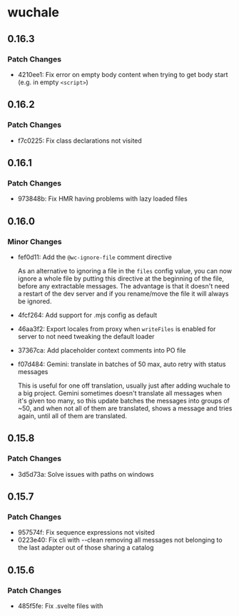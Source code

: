 # wuchale

## 0.16.3

### Patch Changes

- 4210ee1: Fix error on empty body content when trying to get body start (e.g. in empty `<script>`)

## 0.16.2

### Patch Changes

- f7c0225: Fix class declarations not visited

## 0.16.1

### Patch Changes

- 973848b: Fix HMR having problems with lazy loaded files

## 0.16.0

### Minor Changes

- fef0d11: Add the `@wc-ignore-file` comment directive

  As an alternative to ignoring a file in the `files` config value, you can now
  ignore a whole file by putting this directive at the beginning of the file,
  before any extractable messages. The advantage is that it doesn't need a
  restart of the dev server and if you rename/move the file it will always be
  ignored.

- 4fcf264: Add support for .mjs config as default
- 46aa3f2: Export locales from proxy when `writeFiles` is enabled for server to not need tweaking the default loader
- 37367ca: Add placeholder context comments into PO file
- f07d484: Gemini: translate in batches of 50 max, auto retry with status messages

  This is useful for one off translation, usually just after adding wuchale to a
  big project. Gemini sometimes doesn't translate all messages when it's given
  too many, so this update batches the messages into groups of ~50, and when not
  all of them are translated, shows a message and tries again, until all of them
  are translated.

## 0.15.8

### Patch Changes

- 3d5d73a: Solve issues with paths on windows

## 0.15.7

### Patch Changes

- 957574f: Fix sequence expressions not visited
- 0223e40: Fix cli with --clean removing all messages not belonging to the last adapter out of those sharing a catalog

## 0.15.6

### Patch Changes

- 485f5fe: Fix .svelte files with <script module> stuck translatios on SSR

## 0.15.5

### Patch Changes

- f698c89: Fix init command ENOENT error when dir doesn't exist

## 0.15.4

### Patch Changes

- 5ec75dc: Use component in components to preserve non string types

  This is mainly relevant to the JSX adapter, where components themselves can be
  passed around as values and props, and previously, if they are in expressions
  like this:

  ```jsx
  const msg = <b>Hello</b>;
  return <p>{msg} and welcome</p>;
  ```

  The `msg` would be converted into a string and it would become `[object Object]`.

  Now this has been fixed.

## 0.15.3

### Patch Changes

- 076dbbc: Fix broken HMR after splitting reactive vs plain

## 0.15.2

### Patch Changes

- bc8a734: Add ssr default loader for vite

## 0.15.1

### Patch Changes

- d03dfa1: Fix error when runtime initialized after non literal expressions
- 2a74da7: Fix not all loaders updated for two exports

## 0.15.0

### Minor Changes

- af21188: Optional support for separate loader for SSR
- 26ce0c3: Separate reactive and plain loader functions

  This is to fix errors happening specifically with React as it doesn't allow
  using hooks inside non hooks or components. But it opens up finer
  configurations for Svelte and SolidJS as well for which the defaults have been
  adjusted as well.

  You can now export different functions from the loader files for reactive (e.g.
  using hooks) and non reactive (e.g. just simple object lookup) and tell
  `wuchale` their names using configuration options, and also adjust which one is
  used when.

  If you want to update your loader(s), you can do `npx wuchale init` and select
  another one than `existing`.

## 0.14.6

### Patch Changes

- 53ee835: Surround object keys only if not computed
- d67de40: Fix error when extracting quoted object key strings

## 0.14.5

### Patch Changes

- 6604274: Fix destructuring assignment default values not extracted

## 0.14.4

### Patch Changes

- 7d8f079: Fix ternary expressions not extracted

## 0.14.3

### Patch Changes

- e7928e9: Fix multiline messages possibly missing catalog checks

## 0.14.2

### Patch Changes

- 2c09872: Trim multiline messages to remove indentation
- f5cf428: Fix svelte mixed attributes not handled correctly

## 0.14.1

### Patch Changes

- 6c459fa: Prevent errors on SSR loading in some cases

  Like with SvelteKit on StackBlitz, it seems it loses the `AsyncLocalStorage`
  context inside the request. But this should't affect normal usage.

## 0.14.0

### Minor Changes

- 5600e3b: Rename the `NestText` class to `Message` and its `text` attribute to `msgStr`.
- cf92cb5: Make runtime error message configurable

  You can now configure the message shown when the message index is not found in
  the compiled catalog array. By default, it is something like `[i18n-404:0]`
  during dev mode and empty `''` in production. You can use the static method at
  startup (anywhere in your app) to override it. It applies globally.

  ```js
  import { Runtime } from "wuchale/runtime";

  Runtime.onInvalid((i, arr) =>
    arr[i] == null ? `not-found:${i}` : `bad:${arr[i]}`
  );
  ```

- c79ae56: Move runtime initialization into the transformed code, framework agnostic HMR

  The `Runtime` instance is now initialized inside the transformed code and now
  loaders are required to always return a catalog module. This makes all loaders
  consistent and makes the `Runtime` an implementation detail. If your loaders
  return `new Runtime(catalog)`, you have to unwrap it and return just `catalog`
  (or `undefined` in the case of `new Runtime()`). The default loaders are
  updated to return the catalog module. If you haven't modified them and want to
  use the new ones, you can overwrite them by running `npx wuchale init` and
  selecting a loader different from `existing`.

  This also solves the problem where HMR may sometimes not work depending on the
  method of loading the catalog modules, by avoiding HMR events and the
  reactivity from the framework, and just embedding the catalog updates in the
  transformed code itself. This also makes it fast as it now doesn't have to wait
  for an event from the Vite dev server to update the state. This is only for dev
  mode so the production builds still stay lean.

  The downside of avoiding using HMR events is that it's now unable to make the
  updates from editing the PO files granular and has to do a full reload. But
  this is a reasonable tradeoff as editing PO files is not done continuously, but
  editing code is.

- e29bca7: Enable sharing catalogs between adapters

  Now you can use the same catalogs with different catalogs and they will work
  with each other on the same file. But they still need different loader files.
  Therefore, A new adapter config option `loaderPath` was added so that different
  loaders can be specified.

- 01af763: Make keeping the existing loader an option instead of a cli flag

  Instead of specifying `--force` in the cli on `npx wuchale init`, if there is
  an existing loader, make it the first option. This makes it easier to update
  the loader if it was the default when a new version comes out.

## 0.13.2

### Patch Changes

- 44b35ac: Fix error for svelte adapter not getting new currentRT

## 0.13.1

### Patch Changes

- e29e69b: Fix errors on vanilla adapter transform and loading

## 0.13.0

### Minor Changes

- 9fff745: Add force flag to init command
- 8ac94b4: Add importName option to adapters

  You can also specify in what name the default export of the loader files is imported.

- d131ebe: Iron out universal HMR, update loaders, organize exports, improve loading reactivity

  This change fixes every small issue with HMR, like editing a file and changing the locale,
  editing the PO file and then the loader file, etc... it should always work as expected now.

  Another thing is that most exports are now from the base `wuchale` package
  except those that may be included in the build outputs of applications which
  should be selectively loaded to improve tree shaking. Most importantly, the loading utilities are now in:

  - `wuchale/load-utils` for client loading
  - `wuchale/load-utils/server` for server loading
  - `wuchale/load-utils/pure` for side effect-free loading

  All of these are optional and if you don't use them, they will not be included in your build.

  The client utility `registerLoaders` function's optional fourth argument is now
  an object with `get` and `set` methods. This allows more control over the state
  of the catalogs for use with the reactivity patterns of any library.

- 5531f84: Add more adapter config options to control runtime

  This brings more options to configure how exactly the runtime instance is
  initialized and used. You can now choose where to initialize it (top level or
  only inside function definitions with certain names), and you can also wrap the
  initialization expression so that you can, for example, put it inside something
  else other than `$derived` in svelte.

## 0.12.1

### Patch Changes

- 430a801: Fix default loaders not included in package

## 0.12.0

### Minor Changes

- dcabbe5: Make HMR and common logic universal across adapters

## 0.11.5

### Patch Changes

- a6746e0: Fix and improve default loaders and loader selection

  The default suggested loader for the svelte adapter was not reactive to locale changes, now fixed.
  Moreover, the default loader selection experience has been improved by removing unnecessary
  interations and removing irrelevant choices. For example, there is no need to suggest importing
  from a file proxy instead of a virtual module while using the svelte adapter, because vite will be
  there anyway because of svelte.

## 0.11.4

### Patch Changes

- a773137: Read package.json to accurately suggest default loaders

## 0.11.3

### Patch Changes

- a367485: Fix error on init loaders

## 0.11.2

### Patch Changes

- 3f4ca05: Fix comments sticking once set

## 0.11.1

### Patch Changes

- e2eb7f4: Fix comments in script not processed correctly

## 0.11.0

### Minor Changes

- 6cbece0: Improve CLI `status` command and structure

  The CLI command `npx wuchale status` is now more powerful and shows more information.
  Also, the stats message printed at dev startup and everytime the .po files change has now been removed.
  Use the CLI to get the status along with numbers.

- 56a350f: Add support for watch mode to CLI

## 0.10.1

### Patch Changes

- 0de92c4: Fix unnecessary 'false' in compiled catalogs when plural rule not included

## 0.10.0

### Minor Changes

- 830aa1e: Add status command, shorten default command to just wuchale

  You can get the new usage by running `npx wuchale --help`.

- 84452f2: Omit plural rules from compiled catalogs if not used
- 6d37525: Show messages in color, improve stats message
- dd4c602: Use consistent name for proxy modules

  You will have to update the imports in your loaders from:

  ```js
  import ... from 'virtual:wuchale/loader'
  // or
  import ... from 'virtual:wuchale/loader/sync'
  ```

  To:

  ```js
  import ... from 'virtual:wuchale/proxy'
  // or
  import ... from 'virtual:wuchale/proxy/sync'
  ```

- 3533ac1: Separate vite plugin into `@wuchale/vite-plugin`

  You have install the new plugin package:

  ```bash
  npm install -D @wuchale/vite-plugin
  ```

  And import the vite plugin from the new package in your `vite.config.*`

- d35224f: Allow manually selecting loaders on `wuchale init`

  You can now select which default loader you want on init.
  Moreover, it will put the detected one as the first option.

- 1d565b4: Make `bundleLoad` and `initInsideFunc` common options for adapters
- a240836: Enforce BCP 47 standard locale identifiers

  If you use simple two-letter identifiers like `en`, this shouldn't make any difference.
  But if you want to use more specific identifiers, you now have to use [BCP 47 standard](https://en.wikipedia.org/wiki/IETF_language_tag).
  That means, `en-US` and `zh-Hant` are valid while `en_US` and `cn-simplified` are not valid.
  The validation is done using Intl.DisplayNames.

- a6012be: Export adapter key for use in loaders

  You can now import the adapter key you set in the config from the proxies
  so that you don't have to manually update them if you change them in the config

  ```js
  import { key } from "virtual:wuchale/proxy";
  ```

- e9d1817: Move the storage of plural rules to PO files and simplify config

  This makes sure that the po files are the single source
  of truth for translations as well as plural rules. The
  translator can update the rules as well. And for the language
  names, Intl.DisplayNames can be used and is more versatile.
  Then the only thing that needs to be specified in the config
  is the codes of the locales, nothing else. This makes the config
  simpler. To update your config, you have to have an array of the
  other locales' codes instead of an object for all locales. English
  will continue to be the `sourceLocale`.

  ```js
  export default {
    otherLocales: ['es', 'fr'],
    adapters: ...
  }
  ```

- 3847bc1: Add `loadLocaleSync` to run-client

  In addition to `loadLocale`, there is now `loadLocaleSync` that can be used with synchronous loaders avoiding `await`.

- c0a307d: Make config path configurable at plugin and cli

  You can now specify another config file you want to use instead of `wuchale.config.js`.
  It still has to be a JavaScript module, but it can be in another directory too.

  And the relative paths specified in the config are relative to the directory
  you run the command from, NOT relative to the file.

### Patch Changes

- 1d565b4: Fix new references not triggering catalog write
- 9a9aad7: Fix errors on immediate access translations after extract during dev

## 0.9.7

### Patch Changes

- f16ea73: Fix loading not working in vanilla projects

## 0.9.6

### Patch Changes

- 74f50c8: Extract from exprs inside non eligible template strings
- 79fb374: Default heuri: extract non top level expression strings
- b350b49: Fix cli init failing with ENOENT
- 613f6e7: - Make vanilla adapter loader conditional on vite for init
  - Import from loader on disk when writing transformed files to disk
- 2312975: Ignore all generated files for extract

## 0.9.5

### Patch Changes

- a109011: Fix error on sveltekit projects, \*.t not function

## 0.9.4

### Patch Changes

- a86f197: fix header rev date updated even when no changes

## 0.9.3

### Patch Changes

- 209fb51: Fix locale changes not being reactive in .svelte.js/ts files

## 0.9.2

### Patch Changes

- 7ef6ea5: Fix bare strings in the top level being extracted

## 0.9.1

### Patch Changes

- 3cb0541: Fix wrong default loader contents for vanilla adapter

## 0.9.0

### Minor Changes

- - Non-Vite normal Node.js javascript usage with just CLI, like a compiler
  - Write transformed files to file
  - Multiple adapter specifications with different configurations
    - Enabled full client and server messages i18n support
  - Can now specify different loading behaviours for compiled catalogs
    - Lazy, shared between files
    - Granular, loaded in groups
    - Granular, loaded separately
    - Granular, bundled
    - Custom (with provided primitives)
  - Support custom ID generator for granular loading to enable selective grouping
  - More information provided to heuristic function
